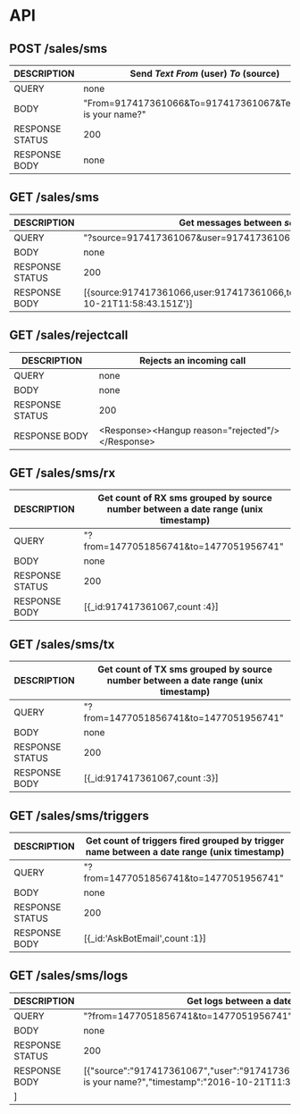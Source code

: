 
# API

## POST /sales/sms
|DESCRIPTION      | Send *Text*  *From* (user)  *To* (source)                  |
|-----------------|------------------------------------------------------------|
|QUERY            | none|
|BODY             | "From=917417361066&To=917417361067&Text=What is your name?"|
|RESPONSE STATUS  | 200|
|RESPONSE BODY    | none|



## GET /sales/sms
|DESCRIPTION      | Get messages between *source* and  *user*                  |
|-----------------|------------------------------------------------------------|
|QUERY            | "?source=917417361067&user=917417361066"|
|BODY             | none|
|RESPONSE STATUS  | 200|
|RESPONSE BODY    | [{source:917417361066,user:917417361066,text:'name',flow:'RX',createdAt:'2016-10-21T11:58:43.151Z'}]|


## GET /sales/rejectcall
|DESCRIPTION      | Rejects an incoming call                                   |
|-----------------|------------------------------------------------------------|
|QUERY            | none|
|BODY             | none|
|RESPONSE STATUS  | 200|
|RESPONSE BODY    | \<Response>\<Hangup reason="rejected"/>\</Response> |


## GET /sales/sms/rx
|DESCRIPTION      | Get count of RX sms grouped by source number between a date range (unix timestamp)    |
|-----------------|------------------------------------------------------------|
|QUERY            | "?from=1477051856741&to=1477051956741"|
|BODY             | none|
|RESPONSE STATUS  | 200|
|RESPONSE BODY    | [{\_id:917417361067,count :4}] |


## GET /sales/sms/tx
|DESCRIPTION      | Get count of TX sms grouped by source number between a date range (unix timestamp)    |
|-----------------|------------------------------------------------------------|
|QUERY            | "?from=1477051856741&to=1477051956741"|
|BODY             | none|
|RESPONSE STATUS  | 200|
|RESPONSE BODY    | [{\_id:917417361067,count :3}] |


## GET /sales/sms/triggers
|DESCRIPTION      | Get count of triggers fired grouped by trigger name between a date range (unix timestamp)    |
|-----------------|------------------------------------------------------------|
|QUERY            | "?from=1477051856741&to=1477051956741"|
|BODY             | none|
|RESPONSE STATUS  | 200|
|RESPONSE BODY    | [{\_id:'AskBotEmail',count :1}] |


## GET /sales/sms/logs
|DESCRIPTION      | Get logs between a date range (unix timestamp)    |
|-----------------|------------------------------------------------------------|
|QUERY            | "?from=1477051856741&to=1477051956741"|
|BODY             | none|
|RESPONSE STATUS  | 200|
|RESPONSE BODY    | [{"source":"917417361067","user":"917417361066","flow":"RX","level":"info","message":"what is your name?","timestamp":"2016-10-21T11:36:56.191Z"}
] |


